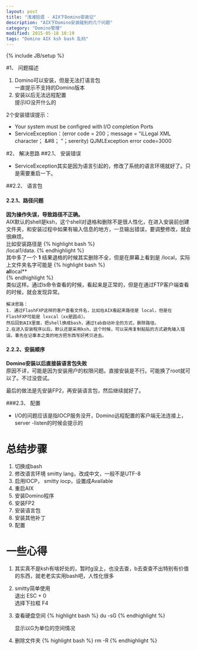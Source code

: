 ```yaml
---
layout: post
title: "浅滩拾遗 - AIX下Domino安装记"
description: "AIX下Domino安装碰到的几个问题"
category: "Domino管理"
modified: 2015-05-18 10:19
tags: "Domino AIX ksh bash 乱码"
---
```

{% include JB/setup %}

#1、 问题描述
1. Domino可以安装，但是无法打语言包  
   一直提示不支持的Domino版本 
2. 安装以后无法远程配置  
   提示IO没开什么的
   
2个安装错误提示：

* Your system must be configred with I/O completion Ports
* ServiceException：(error code = 200；message = “iLLegal XML character； &#8； ”；sererity) QJMLException error code=3000   
  
#2、 解决思路
##2.1、 安装错误
* ServiceException其实是因为语言引起的，修改了系统的语言环境就好了。只是需要重启一下。

##2.2、 语言包
#### 2.2.1、路径问题  
  **因为操作失误，导致路径不正确。**  
  AIX默认的shell是ksh，这个shell对退格和删除不是很人性化，在进入安装前创建文件夹，和安装过程中如果有输入信息的地方，一旦输出错误，要调整修改，就会很麻烦。  
   比如安装路径是
   {% highlight bash %}    
    /local1/data.
   {% endhighlight %}  
   其中多了一个 **1**
   结果退格的时候其实删除不全，但是在屏幕上看到是 /local，实际上文件夹名字可能是
   {% highlight bash %}  
   **al**local**  
   {% endhighlight %}  
   类似这样。通过ls命令查看的时候，看起来是正常的，但是在通过FTP客户端查看的时候，就会发现异常。
    
    解决思路：
    1. 通过FlashFXP这样的客户查看文件名，比如在AIX看起来路径是 local，但是在FlashFXP可能是 lxxcal（xx是圆点）。
    然后回到AIX里面，把shell换成bash，通过tab自动补全的方式，删除路径。
    2.在进入安装程序以后，默认还是采用ksh，这个时候，可以采用复制粘贴的方式避免输入错误。事先在记事本之类的地方把东西写好拷贝进去。
    
#### 2.2.2、安装顺序 
  **Domino安装以后直接装语言包失败**  
  原因不详，可能是因为安装用户的权限问题。直接安装是不行。可能换了root就可以了。不过没尝试。
  
  最后的做法是先安装FP2，再安装语言包，然后继续就好了。

###2.3、 配置
* I/O的问题应该是指IOCP服务没开，Domino远程配置的客户端无法连接上，server -listen的时候会提示的

  
# 总结步骤
1. 切换成bash
2. 修改语言环境 smitty lang，改成中文，一般不是UTF-8
3. 启用IOCP， smitty iocp，设置成Available
4. 重启AIX
5. 安装Domino程序
6. 安装FP2
7. 安装语言包
8. 安装其他补丁
9. 配置  

# 一些心得
1. 其实真不是ksh有啥好处的，暂时g没上，也没去查，b去查查不出特别有价值的东西，就老老实实用bash吧，人性化很多
2. smitty简单使用  
   退出 ESC + 0  
   选择下拉框 F4
3. 查看硬盘空间
   {%  highlight bash  %}
    du -sG
   {% endhighlight %}
   
   显示以G为单位的空间情况
4. 删除文件夹
   {%  highlight bash  %}
    rm -R
   {% endhighlight %}

